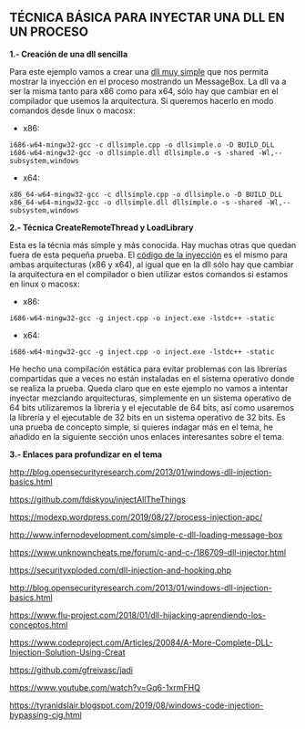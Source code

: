## **TÉCNICA BÁSICA PARA INYECTAR UNA DLL EN UN PROCESO**

**1.- Creación de una dll sencilla**

Para este ejemplo vamos a crear una [dll muy simple]() que nos permita mostrar la inyección en el proceso mostrando un MessageBox. La dll va a ser la misma tanto para x86 como para x64, sólo hay que cambiar en el compilador que usemos la arquitectura. Si queremos hacerlo en modo comandos desde linux o macosx:

  - x86: 
  ```
  i686-w64-mingw32-gcc -c dllsimple.cpp -o dllsimple.o -D BUILD_DLL
  i686-w64-mingw32-gcc -o dllsimple.dll dllsimple.o -s -shared -Wl,--subsystem,windows
  ```
  - x64:
  ```
  x86_64-w64-mingw32-gcc -c dllsimple.cpp -o dllsimple.o -D BUILD_DLL
  x86_64-w64-mingw32-gcc -o dllsimple.dll dllsimple.o -s -shared -Wl,--subsystem,windows
  ```
  
**2.- Técnica CreateRemoteThread y LoadLibrary**

Esta es la técnia más simple y más conocida. Hay muchas otras que quedan fuera de esta pequeña prueba. El [código de la inyección]() es el mismo para ambas arquitecturas (x86 y x64), al igual que en la dll sólo hay que cambiar la arquitectura en el compilador o bien utilizar estos comandos si estamos en linux o macosx:

  - x86: 
  ```
  i686-w64-mingw32-gcc -g inject.cpp -o inject.exe -lstdc++ -static
  ```
  - x64:
  ```
  i686-w64-mingw32-gcc -g inject.cpp -o inject.exe -lstdc++ -static
  ```
He hecho una compilación estática para evitar problemas con las librerías compartidas que a veces no están instaladas en el sistema operativo donde se realiza la prueba. Queda claro que en este ejemplo no vamos a intentar inyectar mezclando arquitecturas, simplemente en un sistema operativo de 64 bits utilizaremos la libreria y el ejecutable de 64 bits, así como usaremos la librería y el ejecutable de 32 bits en un sistema operativo de 32 bits. Es una prueba de concepto simple, si quieres indagar más en el tema, he añadido en la siguiente sección unos enlaces interesantes sobre el tema.

**3.- Enlaces para profundizar en el tema**

http://blog.opensecurityresearch.com/2013/01/windows-dll-injection-basics.html

https://github.com/fdiskyou/injectAllTheThings

https://modexp.wordpress.com/2019/08/27/process-injection-apc/

http://www.infernodevelopment.com/simple-c-dll-loading-message-box

https://www.unknowncheats.me/forum/c-and-c-/186709-dll-injector.html

https://securityxploded.com/dll-injection-and-hooking.php

http://blog.opensecurityresearch.com/2013/01/windows-dll-injection-basics.html

https://www.flu-project.com/2018/01/dll-hijacking-aprendiendo-los-conceptos.html

https://www.codeproject.com/Articles/20084/A-More-Complete-DLL-Injection-Solution-Using-Creat

https://github.com/gfreivasc/jadi

https://www.youtube.com/watch?v=Gq6-1xrmFHQ

https://tyranidslair.blogspot.com/2019/08/windows-code-injection-bypassing-cig.html

